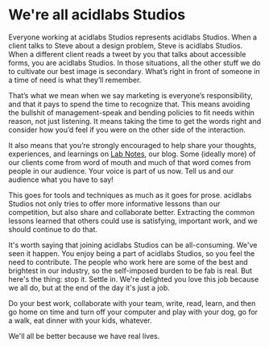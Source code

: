 # We're all acidlabs Studios

Everyone working at acidlabs Studios represents acidlabs Studios. When a client talks to Steve about a design problem, Steve is acidlabs Studios. When a different client reads a tweet by you that talks about accessible forms, you are acidlabs Studios. In those situations, all the other stuff we do to cultivate our best image is secondary. What’s right in front of someone in a time of need is what they’ll remember.

That’s what we mean when we say marketing is everyone’s responsibility, and that it pays to spend the time to recognize that. This means avoiding the bullshit of management-speak and bending policies to fit needs within reason, not just listening. It means taking the time to get the words right and consider how you’d feel if you were on the other side of the interaction.

It also means that you’re strongly encouraged to help share your thoughts, experiences, and learnings on [Lab Notes](https://notes.acidlabs.org/), our blog. Some (ideally more) of our clients come from word of mouth and much of that word comes from people in our audience. Your voice is part of us now. Tell us and our audience what you have to say!

This goes for tools and techniques as much as it goes for prose. acidlabs Studios not only tries to offer more informative lessons than our competition, but also share and collaborate better. Extracting the common lessons learned that others could use is satisfying, important work, and we should continue to do that.

It's worth saying that joining acidlabs Studios can be all-consuming. We've seen it happen. You enjoy being a part of acidlabs Studios, so you feel the need to contribute. The people who work here are some of the best and brightest in our industry, so the self-imposed burden to be fab is real. But here's the thing: stop it. Settle in. We're delighted you love this job because we all do, but at the end of the day it's just a job. 

Do your best work, collaborate with your team, write, read, learn, and then go home on time and turn off your computer and play with your dog, go for a walk, eat dinner with your kids, whatever. 

We'll all be better because we have real lives.
